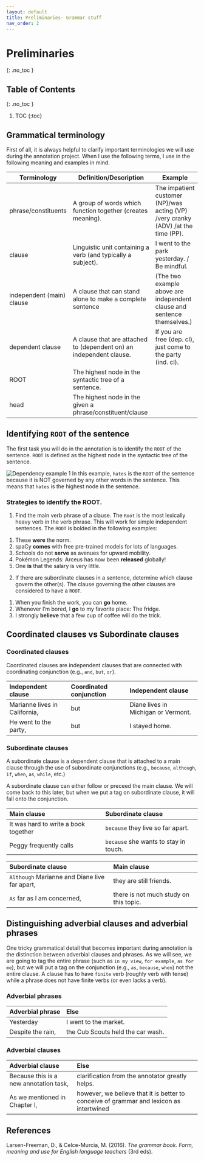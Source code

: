 ```yaml
---
layout: default
title: Preliminaries— Grammar stuff
nav_order: 2
---
```


# Preliminaries 
{: .no_toc }
## Table of Contents
{: .no_toc }

1. TOC
{:toc}

## Grammatical terminology
First of all, it is always helpful to clarify important terminologies we will use during the annotation project. When I use the following terms, I use in the following meaning and examples in mind.

| Terminology               | Definition/Description                                              | Example                                                                           |
| ------------------------- | ------------------------------------------------------------------- | --------------------------------------------------------------------------------- |
| phrase/constituents       | A group of words which function together (creates meaning).         | The impatient customer (NP)/was acting (VP) /very cranky (ADV) /at the time (PP). |
| clause                    | Linguistic unit containing a verb (and typically a subject).        | I went to the park yesterday. / Be mindful.                                       |
| independent (main) clause | A clause that can stand alone to make a complete sentence           | (The two example above are independent clause and sentence themselves.)           |
| dependent clause          | A clause that are attached to (dependent on) an independent clause. | If you are free (dep. cl), just come to the party (ind. cl).                      |
| ROOT                      | The highest node in the syntactic tree of a sentence.               |                                                                                   |
| head                      | The highest node in the given a phrase/constituent/clause           |                                                                                   |

## Identifying `ROOT` of the sentence
The first task you will do in the annotation is to identify the `ROOT` of the sentence. 
`ROOT` is defined as the highest node in the syntactic tree of the sentence.

![Dependency example 1](/figures/dep1.png)
In this example, `hates` is the `ROOT` of the sentence because it is NOT governed by any other words in the sentence. This means that `hates` is the highest node in the sentence.

### Strategies to identify the ROOT.

1) Find the main verb phrase of a clause. The `Root` is the most lexically heavy verb in the verb phrase. This will work for simple independent sentences. The `ROOT` is bolded in the following examples:
   
 1. These **were** the norm.
 2. spaCy **comes** with free pre-trained models for lots of languages.
 3. Schools do not **serve** as avenues for upward mobility.
 4. Pokémon Legends: Arceus has now been **released** globally! 
 5. One **is** that the salary is very little.

2) If there are subordinate clauses in a sentence, determine which clause govern the other(s). The clause governing the other clauses are considered to have a `ROOT`.

 1. When you finish the work, you can **go** home.
 2. Whenever I’m bored, I **go** to my favorite place: The fridge.
 3. I strongly **believe** that a few cup of coffee will do the trick.


## Coordinated clauses vs Subordinate clauses

### Coordinated clauses
Coordinated clauses are independent clauses that are connected with coordinating conjunction (e.g., `and`, `but`, `or`).

| Independent clause            | Coordinated conjunction | Independent clause                  |
| :---------------------------- | :---------------------- | :---------------------------------- |
| Marianne lives in California, | but                     | Diane lives in Michigan or Vermont. |
| He went to the party,         | but                     | I stayed home.                      |

### Subordinate clauses
A subordinate clause is a dependent clause that is attached to a main clause through the use of subordinate conjunctions (e.g., `because`, `although`, `if`, `when`, `as`, `while`, etc.)

A subordinate clause can either follow or preceed the main clause. We will come back to this later, but when we put a tag on subordinate clause, it will fall onto the conjunction.

| Main clause                          | Subordinate clause                    |
| :----------------------------------- | :------------------------------------ |
| It was hard to write a book together | `because` they live so far apart.     |
| Peggy frequently calls               | `because` she wants to stay in touch. |

| Subordinate clause                            | Main clause                            |
| :-------------------------------------------- | :------------------------------------- |
| `Although` Marianne and Diane live far apart, | they are still friends.                |
| `As` far as I am concerned,                   | there is not much study on this topic. |

## Distinguishing adverbial clauses and adverbial phrases

One tricky grammatical detail that becomes important during annotation is the distinction between adverbial clauses and phrases.
As we will see, we are going to tag the entire phrase (such as `in my view`, `for example`, `as for me`), but we will put a tag on the conjunction (e.g., `as`, `because`, `when`) not the entire clause.
A clause has to have `finite` verb (roughly verb with tense) while a phrase does not have finite verbs (or even lacks a verb).

### Adverbial phrases


| Adverbial phrase  | Else                              |
| :---------------- | :-------------------------------- |
| Yesterday         | I went to the market.             |
| Despite the rain, | the Cub Scouts held the car wash. |


### Adverbial clauses
| Adverbial clause                       | Else                                                                                    |
| :------------------------------------- | :-------------------------------------------------------------------------------------- |
| Because this is a new annotation task, | clarification from the annotator greatly helps.                                         |
| As we mentioned in Chapter I,          | however, we believe that it is better to conceive of grammar and lexicon as intertwined |


## References
Larsen-Freeman, D., & Celce-Murcia, M. (2016). *The grammar book. Form, meaning and use for English language teachers* (3rd eds).

